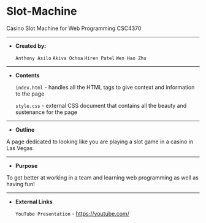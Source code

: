# Slot-Machine

Casino Slot Machine for Web Programming CSC4370

---

- **Created by:**

  `Anthony Asilo`
  `Akiva Ochoa`
  `Hiren Patel`
  `Wen Hao Zhu`

---

- **Contents**

  `index.html` - handles all the HTML tags to give context and information to the page

  `style.css` - external CSS document that contains all the beauty and sustenance for the page

---

- **Outline**

A page dedicated to looking like you are playing a slot game in a casino in Las Vegas

---

- **Purpose**

To get better at working in a team and learning web programming as well as having fun!

---

- **External Links**

  `YouTube Presentation` - https://youtube.com/
